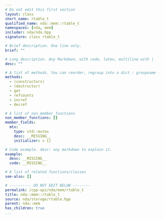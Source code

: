 ```yaml
---
# Do not edit this first section
layout: class
short_name: rtable_t
qualified_name: nda::mem::rtable_t
namespaces: [nda, mem]
includer: nda/nda.hpp
signature: class rtable_t

# Brief description. One line only.
brief: ""

# Long description. Any Markdown, with code, latex, multiline with |
desc: ""

# A list of methods. You can reorder, regroup into a dict : groupname -> list
methods:
  - (constructors)
  - (destructor)
  - get
  - refcounts
  - incref
  - decref

# A list of non_member_functions
non_member_functions: []
member_fields:
  mtx:
    type: std::mutex
    desc: __MISSING__
    initializer: = {}

# Code example. desc: any markdown to explain it.
example:
  desc: __MISSING__
  code: __MISSING__

# A list of related functions/classes
see-also: []

# ---------- DO NOT EDIT BELOW --------
permalink: /cpp-api/nda/mem/rtable_t
title: nda::mem::rtable_t
source: nda/storage/rtable.hpp
parent: nda::mem
has_children: true
...
```


